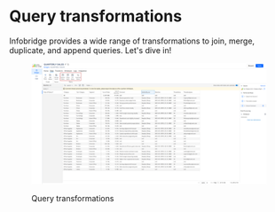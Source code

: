 # Query transformations

Infobridge provides a wide range of transformations to join, merge, duplicate, and append queries. Let's dive in!&#x20;

<figure><img src="../../../.gitbook/assets/image (1) (1) (1) (1) (1) (1) (1) (1) (1).png" alt=""><figcaption><p>Query transformations</p></figcaption></figure>

###



###
